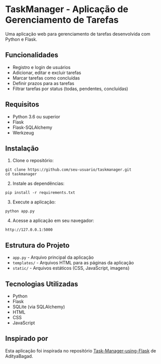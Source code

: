 
# TaskManager - Aplicação de Gerenciamento de Tarefas

Uma aplicação web para gerenciamento de tarefas desenvolvida com Python e Flask.

## Funcionalidades

- Registro e login de usuários
- Adicionar, editar e excluir tarefas
- Marcar tarefas como concluídas
- Definir prazos para as tarefas
- Filtrar tarefas por status (todas, pendentes, concluídas)

## Requisitos

- Python 3.6 ou superior
- Flask
- Flask-SQLAlchemy
- Werkzeug

## Instalação

1. Clone o repositório:
```
git clone https://github.com/seu-usuario/taskmanager.git
cd taskmanager
```

2. Instale as dependências:
```
pip install -r requirements.txt
```

3. Execute a aplicação:
```
python app.py
```

4. Acesse a aplicação em seu navegador:
```
http://127.0.0.1:5000
```

## Estrutura do Projeto

- `app.py` - Arquivo principal da aplicação
- `templates/` - Arquivos HTML para as páginas da aplicação
- `static/` - Arquivos estáticos (CSS, JavaScript, imagens)

## Tecnologias Utilizadas

- Python
- Flask
- SQLite (via SQLAlchemy)
- HTML
- CSS
- JavaScript

## Inspirado por

Esta aplicação foi inspirada no repositório [Task-Manager-using-Flask](https://github.com/AdityaBagad/Task-Manager-using-Flask) de AdityaBagad.
